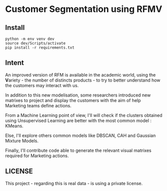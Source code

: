 # Customer Segmentation using RFMV

## Install

```
python -m env venv dev
source dev/Scripts/activate
pip install -r requirements.txt
```

## Intent

An improved version of RFM is available in the academic world,
using the **V**ariety - the number of distincts products - to try to better understand how the customers may interact with us.

In addition to this new modelisation, some researchers introduced new matrixes to project and display the customers with the aim of help Marketing teams define actions.

From a Machine Learning point of view, I'll will check if the clusters obtained using Unsupervised Learning are better with the most common model : KMeans.

Else, I'll explore others common models like DBSCAN, CAH and Gaussian Mixture Models.

Finally, I'll contribute code able to generate the relevant visual matrixes required for Marketing actions.


## LICENSE

This project - regarding this is real data - is using a private license.
